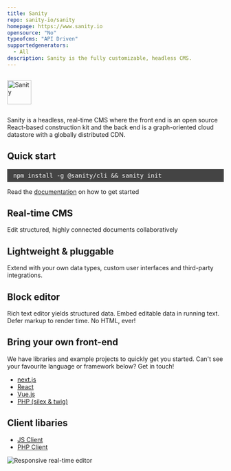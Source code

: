 ```yaml
---
title: Sanity
repo: sanity-io/sanity
homepage: https://www.sanity.io
opensource: "No"
typeofcms: "API Driven"
supportedgenerators:
  - All
description: Sanity is the fully customizable, headless CMS.
---
```


<a href="https://www.sanity.io">
  <img alt="Sanity" src="/images/sanity-io-1.svg" style="display: block; height: 4em; width: auto; padding: 1em 0; box-shadow: none"/>
</a>

Sanity is a headless, real-time CMS where the front end is an open source
React-based construction kit and the back end is a graph-oriented cloud
datastore with a globally distributed CDN.

## Quick start

<pre style="color: white; background-color: #444; padding: 0.5em 1em;">
npm install -g @sanity/cli && sanity init
</pre>

Read the
[documentation](https://www.sanity.io/docs/introduction/getting-started) on how
to get started

## Real-time CMS

Edit structured, highly connected documents collaboratively

## Lightweight & pluggable

Extend with your own data types, custom user interfaces and third-party
integrations.

## Block editor

Rich text editor yields structured data. Embed editable data in running text.
Defer markup to render time. No HTML, ever!

## Bring your own front-end

We have libraries and example projects to quickly get you started. Can't see
your favourite language or framework below? Get in touch!

* [next.js](https://github.com/sanity-io/example-frontend-next-js)
* [React](https://github.com/sanity-io/example-app-react-native)
* [Vue.js](https://github.com/sanity-io/example-frontend-vue-js)
* [PHP (silex & twig)](https://github.com/sanity-io/example-frontend-silex-twig)

## Client libaries

* [JS Client](https://www.sanity.io/docs/client-libraries/js-client)
* [PHP Client](https://www.sanity.io/docs/client-libraries/php-client)

<img src="/images/sanity-io-2.png" alt="Responsive real-time editor" />
